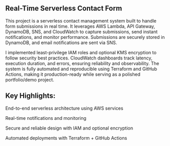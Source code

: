 ## Real-Time Serverless Contact Form

This project is a serverless contact management system built to handle form submissions in real time. It leverages AWS Lambda, API Gateway, DynamoDB, SNS, and CloudWatch to capture submissions, send instant notifications, and monitor performance. Submissions are securely stored in DynamoDB, and email notifications are sent via SNS.

I implemented least-privilege IAM roles and optional KMS encryption to follow security best practices. CloudWatch dashboards track latency, execution duration, and errors, ensuring reliability and observability. The system is fully automated and reproducible using Terraform and GitHub Actions, making it production-ready while serving as a polished portfolio/demo project.

## Key Highlights:

End-to-end serverless architecture using AWS services

Real-time notifications and monitoring

Secure and reliable design with IAM and optional encryption

Automated deployments with Terraform + GitHub Actions
